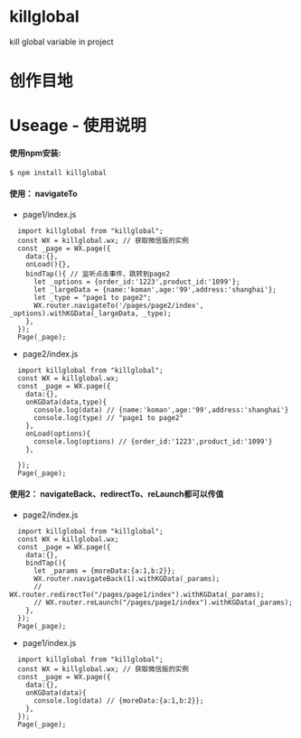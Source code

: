 # killglobal
kill global variable in project 

# 创作目地

# Useage - 使用说明
#### 使用npm安装:
``
  $ npm install killglobal
``
#### 使用： navigateTo

* page1/index.js

```
  import killglobal from "killglobal";
  const WX = killglobal.wx; // 获取微信版的实例
  const _page = WX.page({
    data:{},
    onLoad(){},
    bindTap(){ // 监听点击事件，跳转到page2
      let _options = {order_id:'1223',product_id:'1099'};
      let _largeData = {name:'koman',age:'99',address:'shanghai'};
      let _type = "page1 to page2";
      WX.router.navigateTo('/pages/page2/index', _options).withKGData(_largeData, _type);
    },
  });
  Page(_page);
```
* page2/index.js

```
  import killglobal from "killglobal";
  const WX = killglobal.wx;
  const _page = WX.page({
    data:{},
    onKGData(data,type){
      console.log(data) // {name:'koman',age:'99',address:'shanghai'}
      console.log(type) // "page1 to page2"
    },
    onLoad(options){
      console.log(options) // {order_id:'1223',product_id:'1099'}
    },

  });
  Page(_page);
```
#### 使用2： navigateBack、redirectTo、reLaunch都可以传值

* page2/index.js

```
  import killglobal from "killglobal";
  const WX = killglobal.wx;
  const _page = WX.page({
    data:{},
    bindTap(){
      let _params = {moreData:{a:1,b:2}};
      WX.router.navigateBack(1).withKGData(_params);
      // WX.router.redirectTo("/pages/page1/index").withKGData(_params);
      // WX.router.reLaunch("/pages/page1/index").withKGData(_params);
    },
  });
  Page(_page);
```
* page1/index.js

```
  import killglobal from "killglobal";
  const WX = killglobal.wx; // 获取微信版的实例
  const _page = WX.page({
    data:{},
    onKGData(data){
      console.log(data) // {moreData:{a:1,b:2}};
    },
  });
  Page(_page);
```
